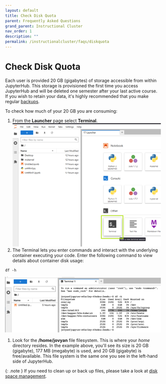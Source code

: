 ```yaml
---
layout: default
title: Check Disk Quota
parent: Frequently Asked Questions
grand_parent: Instructional Cluster
nav_order: 1
description: ""
permalink: /instructionalcluster/faqs/diskquota
---
```


# Check Disk Quota

Each user is provided 20 GB (gigabytes) of storage accessible from within JupyterHub. This storage is provisioned the first time you access JupyterHub and will be deleted one semester after your last active course. If you wish to retain your data, it's highly recommended that you make regular [backups](/instructionalcluster/faqs/spacemanagement#back-up-to-a-zip-archive).

To check how much of your 20 GB you are consuming:

1. From the **Launcher** page select **Terminal**.
![Launch Terminal](/images/instructionalcluster/faq-space1.png)
1. The Terminal lets you enter commands and interact with the underlying container executing your code. Enter the following command to view details about container disk usage:
```
df -h
```
![Terminal Details](/images/instructionalcluster/faq-space2.png)
1. Look for the **/home/jovyan** file filesystem. This is where your *home* directory resides. In the example above, you'll see its size is 20 GB (gigabyte), 177 MB (megabyte) is used, and 20 GB (gigabyte) is free/available. This file system is the same one you see in the left-hand side of JupyterHub.

{: .note }
If you need to clean up or back up files, please take a look at [disk space management](/instructionalcluster/faqs/spacemanagement).
